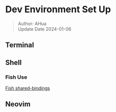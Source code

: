 # Dev Environment Set Up

> Author: AHua  
> Update Date 2024-01-06  

## Terminal
## Shell

### Fish Use

[Fish shared-bindings](https://fishshell.com/docs/current/interactive.html#shared-bindings) 
## Neovim

